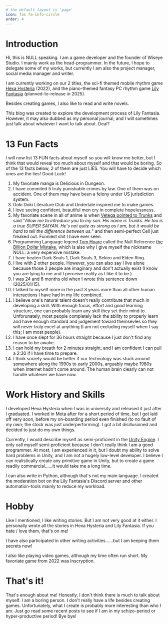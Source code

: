```yaml
---
# the default layout is 'page'
icon: fas fa-info-circle
order: 4
---
```


# Introduction
Hi, this is NULL speaking. I am a game developer and the founder of Wiseye Studio. I mainly work as the head-programmer. In the future, I hope to delegate some of my works, but currently I am also the project manager, social media manager and writer.

 I am currently working on our 2 titles, the sci-fi themed mobile rhythm game [Hexa Hysteria](https://play.google.com/store/apps/details?id=com.WiseyeStudio.HexaHysteria&hl=en) (2022), and the piano-themed fantasy PC rhythm game [Lily Fantasia](https://store.steampowered.com/app/2527300/Lily_Fantasia/) (planned-to-release in 2025).

Besides creating games, I also like to read and write novels.

This blog was created to explore the development process of Lily Fantasia. However, it may also dubbed as my personal journal, and I will sometimes just talk about whatever I want to talk about. Deal?

# 13 Fun Facts
I will now list 13 FUN facts about myself so you will know me better, but I think that would reveal too much about myself and that would be boring. So of the 13 facts below, 2 of them are just LIES. You will have to decide which ones are the lies! Good Luck!

1. My favoriate manga is Delicious in Dungeon.
2. I have commited 5 truly punishable crimes by law. One of them was on accident. One of them may have been a felony under US jurisdiction system.
3. Doki Doki Literature Club and Undertale inspired me to make games.
4. I love seeing confident, beautiful men cry in complete hopelessness.
5. My favoriate scene in all of anime is when [Vetega pointed to Trunks](https://www.youtube.com/watch?v=JNrFpSiYNpY) and said "*Allow me to introduce you to my son. His name is Trunks. He too is a true SUPER SAIYAN. He's not quite as strong as I am, but it would be hard to tell the difference between us.*" and then semi-perfect Cell just freaked out. Funniest shit I have ever seen.
6. Programming Language legend [Tom Hoare](https://en.wikipedia.org/wiki/Tony_Hoare) called the Null Reference [the Billion Dollar Mistake](https://www.infoq.com/presentations/Null-References-The-Billion-Dollar-Mistake-Tony-Hoare/), which is also why I give myself the nickname NULL: a very expensive mistake.
7. I have beaten Dark Souls 1, Dark Souls 3, Sekiro and Elden Ring.
8. I live with 2 other people. However, you can also say I live alone because those 2 people are imaginary and don't actually exist (I know you are lying to me and I perceive reality as I like it to be.)
9.  I was 24 and 6 months old when I wrote this sentence down (2025/01/15).
10. I talked to myself more in the past 3 years more than all other human interactions I have had in my life combined.
11. I believe one's natural talent doesn't really contribute that much in developing a skill. With enough focus, effort and good learning structure, one can probably learn any skill they set their mind to. Unforunately, most people completely lack the ability to properly learn and have enough standard and judgement toward themsevles so they will never truly excel at anything (I am not excluding myself when I say this; I am most people).
12. I have once slept for 36 hours straight because I just don't find any reason to be awake.
13. I can hold my breath for 2 minutes straight, and I am confident I can pull a 2:30 if I have time to prepare.
14. I think society would be better if our technology was stuck around somewhere along the 1990s to early 2000s, arguably maybe 1980s when Internet hadn't come around. The human brain clearly can not handle whatever we have now.

# Work History and Skills
I developed Hexa Hysteria when I was in university and released it just after I graduated. I worked in Meta after for a short period of time, but I got laid off very soon, before my on-boarding period even finished (to no fault of my own; the stock was just underperforming). I got a bit disillusioned and decided to just do my own things.

Currently, I would describe myself as semi-proficient in the [Unity Engine](https://unity.com/). I only call myself semi-proficient because I don't really think I am a good programmer. At most, I am experienced in it, but I doubt my ability to solve hard problems in Unity, and I am not a hugely low-level developer. I believe I can realistically create any primitive game in Unity, but to create a game readily commercial......it would take me a long time.

I can also write in Python, although that's not my main language. I created the moderation bot on the Lily Fantasia's Discord server and other automation-tools mainly to reduce my workload.

# Hobby
Like I mentioned, I like writing stories. But I am not very good at it either. I personally wrote all the stories in Hexa Hysteria and Lily Fantasia. If you hate / love them, that's on me!

I have also participated in other writing activities......but I am keeping them secrets now!

I also like playing video games, although my time often run short. My favoriate game from 2022 was Inscryption.

# That's it!
That's enough about me! Honestly, I don't think there is much to talk about myself. I am a boring person. I don't really have a life besides creating games. Unfortunately, what I create is probably more interesting than who I am. Just go read some recent posts to see if I am in my schizo-period or hyper-productive period! Bye bye!